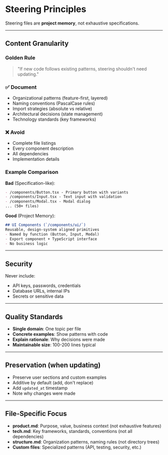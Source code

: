 # Steering Principles

Steering files are **project memory**, not exhaustive specifications.

---

## Content Granularity

### Golden Rule
> "If new code follows existing patterns, steering shouldn't need updating."

### ✅ Document
- Organizational patterns (feature-first, layered)
- Naming conventions (PascalCase rules)
- Import strategies (absolute vs relative)
- Architectural decisions (state management)
- Technology standards (key frameworks)

### ❌ Avoid
- Complete file listings
- Every component description
- All dependencies
- Implementation details

### Example Comparison

**Bad** (Specification-like):
```markdown
- /components/Button.tsx - Primary button with variants
- /components/Input.tsx - Text input with validation
- /components/Modal.tsx - Modal dialog
... (50+ files)
```

**Good** (Project Memory):
```markdown
## UI Components (`/components/ui/`)
Reusable, design-system aligned primitives
- Named by function (Button, Input, Modal)
- Export component + TypeScript interface
- No business logic
```

---

## Security

Never include:
- API keys, passwords, credentials
- Database URLs, internal IPs
- Secrets or sensitive data

---

## Quality Standards

- **Single domain**: One topic per file
- **Concrete examples**: Show patterns with code
- **Explain rationale**: Why decisions were made
- **Maintainable size**: 100-200 lines typical

---

## Preservation (when updating)

- Preserve user sections and custom examples
- Additive by default (add, don't replace)
- Add `updated_at` timestamp
- Note why changes were made

---

## File-Specific Focus

- **product.md**: Purpose, value, business context (not exhaustive features)
- **tech.md**: Key frameworks, standards, conventions (not all dependencies)
- **structure.md**: Organization patterns, naming rules (not directory trees)
- **Custom files**: Specialized patterns (API, testing, security, etc.)
